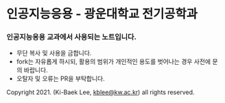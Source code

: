 # 인공지능응용 - 광운대학교 전기공학과

### 인공지능응용 교과에서 사용되는 노트입니다.

* 무단 복사 및 사용을 금합니다.  
* fork는 자유롭게 하시되, 활용의 범위가 개인적인 용도를 벗어나는 경우 사전에 문의 바랍니다.
* 오탈자 및 오류는 PR을 부탁합니다.  

Copyright 2021. (Ki-Baek Lee, kblee@kw.ac.kr) all rights reserved.
